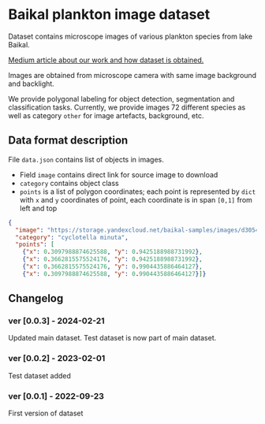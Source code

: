 # Baikal plankton image dataset
Dataset contains microscope images of various plankton species from lake Baikal.


[Medium article about our work and how dataset is obtained.](https://medium.com/yandex/surveying-the-microogranisms-of-lake-baikal-an-open-project-by-maritimeai-and-yandex-cloud-83999a4def36)


Images are obtained from microscope camera with same image background and backlight.

We provide polygonal labeling for object detection, segmentation and classification tasks.
Currently, we provide images 72 different species as well as category `other` for image artefacts, background, etc.

<!-- 
Full list of classes:

<summary>

* cladocera
* daphnia longispina
* epischura baikalensis nauplii stage 1
* epischura baikalensis copepoda stage 4
* bosmina longirostris adult
* epischura baikalensis copepoda stage 1
* epischura baikalensis egg
* cyclops baicalensis copepoda 2 stage
* epischura baikalensis copepoda stage 2
* epischura baikalensis nauplii stage 5
* cyclops kolensis copepoda stage 1-2
* epischura baikalensis nauplii
* eggs
* gastropus stylifer
* keratella quadrata with egg
* pinus seed
* filamentous algae
* epischura baikalensis copepoda stage 3
* epischura baikalensis nauplii stage 4
* macrohectopus branickii
* keratella cochlearis
* synchaeta stylata
* collotheca mutabilis without egg
* epischura baikalensis copepoda
* synedra acus
* keratella quadrata without egg
* cyclotella minuta
* notholca grandis without egg
* collotheca
* cyclops kolensis copepoda stage 3
* epischura baikalensis adult female
* rotifera
* cyclops kolensis male
* cyclops kolensis nauplii stage 5-6
* dinobryon sociale
* cyclops kolensis nauplii stage 3-4
* conochilus unicornis
* collotheca mutabilis with egg
* cyclops kolensis nauplii stage 1-2
* cyclopidae
* bosmina longispina young
* keratella cochlearis with egg
* notholca squamula
* synchaeta prominula
* harpacticella inopinata
* spirogyra
* filinia terminalis without egg
* synchaeta grandis
* epischura baikalensis nauplii stage 6
* algae
* asterionella formosa
* cyclops copepoda stage
* kellicottia longispina with egg
* polyarthra vulgaris
* kellicottia longispina without egg
* epischura baikalensis adult male
* vorticella
* epischura baikalensis nauplii stage 3
* asplanchna priodonta priodonta
* copepoda
* epischura baikalensis nauplii stage 2
* notholca intermedia without egg
* cyclops kolensis copepoda stage 5
* cyclops kolensis copepoda stage 4
* synchaeta
* epischura baikalensis copepoda stage 5
* other
* epischura baikalensis
* keratella cochlearis without egg
* bosmina longirostris young
* cladocera egg
* filinia terminalis with egg
* synchaeta pachypoda

</summary>
 -->
 
## Data format description

File `data.json` contains list of objects in images.
* Field `image` contains direct link for source image to download
* `category` contains object class
* `points` is a list of polygon coordinates; each point is represented by `dict` with `x` and `y` coordinates of point, each coordinate is in span `[0,1]` from left and top
```json
{
  "image": "https://storage.yandexcloud.net/baikal-samples/images/d30543d7-4881-4160-8c25-f014dddeffa4-New2/d07053cd-77ef-4410-8b4f-27607b24977f-21-09-14-12-57-27.jpg", 
  "category": "cyclotella minuta", 
  "points": [
    {"x": 0.3097988874625588, "y": 0.9425188988731992},
    {"x": 0.3662815575524176, "y": 0.9425188988731992}, 
    {"x": 0.3662815575524176, "y": 0.9904435886464127}, 
    {"x": 0.3097988874625588, "y": 0.9904435886464127}]}
```

## Changelog

### ver [0.0.3] - 2024-02-21
Updated main dataset. Test dataset is now part of main dataset.

### ver [0.0.2] - 2023-02-01
Test dataset added

### ver [0.0.1] - 2022-09-23
First version of dataset
